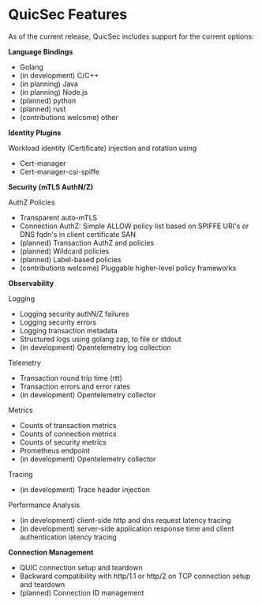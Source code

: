 # QuicSec Features 

As of the current release, QuicSec includes support for the current options:

**Language Bindings**

* Golang
* (in development) C/C++
* (in planning) Java
* (in planning) Node.js
* (planned) python
* (planned) rust
* (contributions welcome) other

**Identity Plugins** 

Workload identity (Certificate) injection and rotation using
* Cert-manager
* Cert-manager-csi-spiffe


**Security (mTLS AuthN/Z)**

AuthZ Policies
* Transparent auto-mTLS
* Connection AuthZ: Simple ALLOW policy list based on SPIFFE URI's or DNS fqdn's in client certificate SAN
* (planned) Transaction AuthZ and policies
* (planned) Wildcard policies
* (planned) Label-based policies
* (contributions welcome) Pluggable higher-level policy frameworks

**Observability**

Logging
* Logging security authN/Z failures
* Logging security errors
* Logging transaction metadata
* Structured logs using golang zap, to file or stdout
* (in development) Opentelemetry log collection

Telemetry
* Transaction round trip time (rtt)
* Transaction errors and error rates
* (in development) Opentelemetry collector


Metrics
* Counts of transaction metrics
* Counts of connection metrics
* Counts of security metrics
* Prometheus endpoint
* (in development) Opentelemetry collector

Tracing
* (in development) Trace header injection


Performance Analysis
* (in development) client-side http and dns request latency tracing
* (in development) server-side application response time and client authentication latency tracing

**Connection Management**
* QUIC connection setup and teardown
* Backward compatibility with http/1.1 or http/2 on TCP connection setup and teardown
* (planned) Connection ID management

